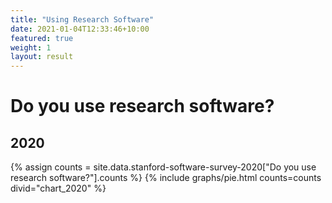 ```yaml
---
title: "Using Research Software"
date: 2021-01-04T12:33:46+10:00
featured: true
weight: 1
layout: result
---
```


# Do you use research software?

## 2020

{% assign counts = site.data.stanford-software-survey-2020["Do you use research software?"].counts %}
{% include graphs/pie.html counts=counts divid="chart_2020" %}
